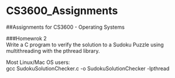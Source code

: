 # CS3600_Assignments
##Assignments for CS3600 - Operating Systems  

###Homewrok 2  
Write a C program to verify the solution to a Sudoku Puzzle using multithreading with the pthread library.  

 Most Linux/Mac OS users:  
 gcc SudokuSolutionChecker.c -o SudokuSolutionChecker -lpthread  
